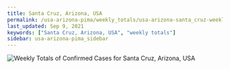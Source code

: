 ```yaml
---
title: Santa Cruz, Arizona, USA
permalink: /usa-arizona-pima/weekly_totals/usa-arizona-santa_cruz-weekly_totals.html
last_updated: Sep 9, 2021
keywords: ["Santa Cruz, Arizona, USA", "weekly totals"]
sidebar: usa-arizona-pima_sidebar
---
```


![Weekly Totals of Confirmed Cases for Santa Cruz, Arizona, USA](/covid_tracker/images/graphs/usa-arizona-santa_cruz-weekly_totals_graph.png)
